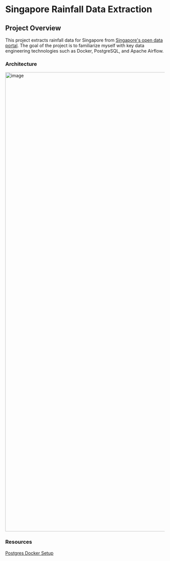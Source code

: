 # Singapore Rainfall Data Extraction

## Project Overview
This project extracts rainfall data for Singapore from [Singapore's open data portal](data.gov.sg). The goal of the project is to familiarize myself with key data engineering technologies such as Docker, PostgreSQL, and Apache Airflow.

### Architecture
<img width="1451" alt="image" src="https://github.com/user-attachments/assets/b5712810-26e0-4668-9407-e44986466720" />

### Resources

[Postgres Docker Setup](https://www.docker.com/blog/how-to-use-the-postgres-docker-official-image/)

